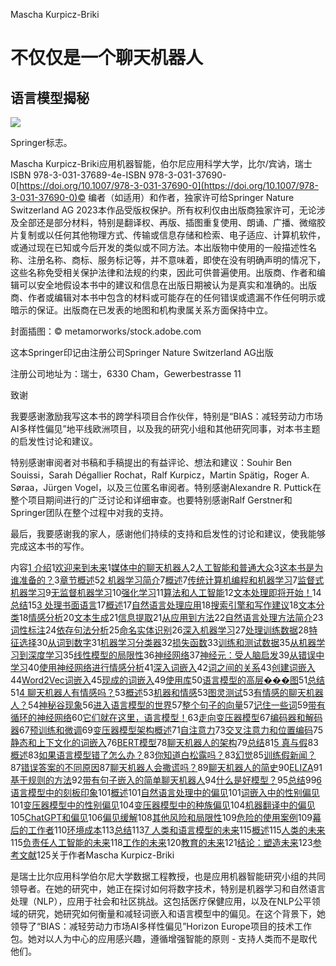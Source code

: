 Mascha Kurpicz-Briki

# 不仅仅是一个聊天机器人

## 语言模型揭秘

![](../images/604345_1_En_BookFrontmatter_Figa_HTML.png)

Springer标志。

Mascha Kurpicz-Briki应用机器智能，伯尔尼应用科学大学，比尔/宾讷，瑞士ISBN 978-3-031-37689-4e-ISBN 978-3-031-37690-0[https://doi.org/10.1007/978-3-031-37690-0](https://doi.org/10.1007/978-3-031-37690-0)© 编者（如适用）和作者，独家许可给Springer Nature Switzerland AG 2023本作品受版权保护。所有权利仅由出版商独家许可，无论涉及全部还是部分材料，特别是翻译权、再版、插图重复使用、朗诵、广播、微缩胶片复制或以任何其他物理方式、传输或信息存储和检索、电子适应、计算机软件，或通过现在已知或今后开发的类似或不同方法。本出版物中使用的一般描述性名称、注册名称、商标、服务标记等，并不意味着，即使在没有明确声明的情况下，这些名称免受相关保护法律和法规的约束，因此可供普遍使用。出版商、作者和编辑可以安全地假设本书中的建议和信息在出版日期被认为是真实和准确的。出版商、作者或编辑对本书中包含的材料或可能存在的任何错误或遗漏不作任何明示或暗示的保证。出版商在已发表的地图和机构隶属关系方面保持中立。

封面插图：© metamorworks/stock.adobe.com

这本Springer印记由注册公司Springer Nature Switzerland AG出版

注册公司地址为：瑞士，6330 Cham，Gewerbestrasse 11

致谢

我要感谢激励我写这本书的跨学科项目合作伙伴，特别是“BIAS：减轻劳动力市场AI多样性偏见”地平线欧洲项目，以及我的研究小组和其他研究同事，对本书主题的启发性讨论和建议。

特别感谢审阅者对书稿和手稿提出的有益评论、想法和建议：Souhir Ben Souissi，Sarah Dégallier Rochat，Ralf Kurpicz，Martin Spätig，Roger A. Søraa，Jürgen Vogel，以及三位匿名审阅者。特别感谢Alexandre R. Puttick在整个项目期间进行的广泛讨论和详细审查。也要特别感谢Ralf Gerstner和Springer团队在整个过程中对我的支持。

最后，我要感谢我的家人，感谢他们持续的支持和启发性的讨论和建议，使我能够完成这本书的写作。

内容[1 介绍](604345_1_En_1_Chapter.xhtml)1[欢迎来到未来](604345_1_En_1_Chapter.xhtml#Sec1)1[媒体中的聊天机器人](604345_1_En_1_Chapter.xhtml#Sec2)2[人工智能和普通大众](604345_1_En_1_Chapter.xhtml#Sec3)3[这本书是为谁准备的？](604345_1_En_1_Chapter.xhtml#Sec4)3[章节概述](604345_1_En_1_Chapter.xhtml#Sec5)5[2 机器学习简介](604345_1_En_2_Chapter.xhtml)7[概述](604345_1_En_2_Chapter.xhtml#Sec1)7[传统计算机编程和机器学习](604345_1_En_2_Chapter.xhtml#Sec2)7[监督式机器学习](604345_1_En_2_Chapter.xhtml#Sec3)9[无监督机器学习](604345_1_En_2_Chapter.xhtml#Sec4)10[强化学习](604345_1_En_2_Chapter.xhtml#Sec5)11[算法和人工智能](604345_1_En_2_Chapter.xhtml#Sec6)12[文本处理即将开始！](604345_1_En_2_Chapter.xhtml#Sec7)14[总结](604345_1_En_2_Chapter.xhtml#Sec8)15[3 处理书面语言](604345_1_En_3_Chapter.xhtml)17[概述](604345_1_En_3_Chapter.xhtml#Sec1)17[自然语言处理应用](604345_1_En_3_Chapter.xhtml#Sec2)18[搜索引擎和写作建议](604345_1_En_3_Chapter.xhtml#Sec3)18[文本分类](604345_1_En_3_Chapter.xhtml#Sec4)18[情感分析](604345_1_En_3_Chapter.xhtml#Sec5)20[文本生成](604345_1_En_3_Chapter.xhtml#Sec6)21[信息提取](604345_1_En_3_Chapter.xhtml#Sec7)21[从应用到方法](604345_1_En_3_Chapter.xhtml#Sec8)22[自然语言处理方法简介](604345_1_En_3_Chapter.xhtml#Sec9)23[词性标注](604345_1_En_3_Chapter.xhtml#Sec10)24[依存句法分析](604345_1_En_3_Chapter.xhtml#Sec11)25[命名实体识别](604345_1_En_3_Chapter.xhtml#Sec12)26[深入机器学习](604345_1_En_3_Chapter.xhtml#Sec13)27[处理训练数据](604345_1_En_3_Chapter.xhtml#Sec14)28[特征选择](604345_1_En_3_Chapter.xhtml#Sec15)30[从词到数字](604345_1_En_3_Chapter.xhtml#Sec16)31[机器学习分类器](604345_1_En_3_Chapter.xhtml#Sec17)32[损失函数](604345_1_En_3_Chapter.xhtml#Sec18)33[训练和测试数据](604345_1_En_3_Chapter.xhtml#Sec19)35[从机器学习到深度学习](604345_1_En_3_Chapter.xhtml#Sec20)35[线性模型的局限性](604345_1_En_3_Chapter.xhtml#Sec21)36[神经网络](604345_1_En_3_Chapter.xhtml#Sec22)37[神经元：受人脑启发](604345_1_En_3_Chapter.xhtml#Sec23)39[从错误中学习](604345_1_En_3_Chapter.xhtml#Sec24)40[使用神经网络进行情感分析](604345_1_En_3_Chapter.xhtml#Sec25)41[深入词嵌入](604345_1_En_3_Chapter.xhtml#Sec26)42[词之间的关系](604345_1_En_3_Chapter.xhtml#Sec27)43[创建词嵌入](604345_1_En_3_Chapter.xhtml#Sec28)44[Word2Vec词嵌入](604345_1_En_3_Chapter.xhtml#Sec29)45[现成的词嵌入](604345_1_En_3_Chapter.xhtml#Sec30)49[使用库](604345_1_En_3_Chapter.xhtml#Sec31)50[语言模型的高层���图](604345_1_En_3_Chapter.xhtml#Sec32)51[总结](604345_1_En_3_Chapter.xhtml#Sec33)51[4 聊天机器人有情感吗？](604345_1_En_4_Chapter.xhtml)53[概述](604345_1_En_4_Chapter.xhtml#Sec1)53[机器和情感](604345_1_En_4_Chapter.xhtml#Sec2)53[图灵测试](604345_1_En_4_Chapter.xhtml#Sec3)53[有情感的聊天机器人？](604345_1_En_4_Chapter.xhtml#Sec4)54[神秘谷现象](604345_1_En_4_Chapter.xhtml#Sec5)56[进入语言模型的世界](604345_1_En_4_Chapter.xhtml#Sec6)57[整个句子的向量](604345_1_En_4_Chapter.xhtml#Sec7)57[记住一些词](604345_1_En_4_Chapter.xhtml#Sec8)59[带有循环的神经网络](604345_1_En_4_Chapter.xhtml#Sec9)60[它们就在这里，语言模型！](604345_1_En_4_Chapter.xhtml#Sec10)63[走向变压器模型](604345_1_En_4_Chapter.xhtml#Sec11)67[编码器和解码器](604345_1_En_4_Chapter.xhtml#Sec12)67[预训练和微调](604345_1_En_4_Chapter.xhtml#Sec13)69[变压器模型架构概述](604345_1_En_4_Chapter.xhtml#Sec14)71[自注意力](604345_1_En_4_Chapter.xhtml#Sec15)73[交叉注意力和位置编码](604345_1_En_4_Chapter.xhtml#Sec16)75[静态和上下文化的词嵌入](604345_1_En_4_Chapter.xhtml#Sec17)76[BERT模型](604345_1_En_4_Chapter.xhtml#Sec18)78[聊天机器人的架构](604345_1_En_4_Chapter.xhtml#Sec19)79[总结](604345_1_En_4_Chapter.xhtml#Sec20)81[5 真与假](604345_1_En_5_Chapter.xhtml)83[概述](604345_1_En_5_Chapter.xhtml#Sec1)83[如果语言模型错了怎么办？](604345_1_En_5_Chapter.xhtml#Sec2)83[你知道白松露吗？](604345_1_En_5_Chapter.xhtml#Sec3)83[幻觉](604345_1_En_5_Chapter.xhtml#Sec4)85[训练假新闻？](604345_1_En_5_Chapter.xhtml#Sec5)87[错误答案的不同原因](604345_1_En_5_Chapter.xhtml#Sec6)87[聊天机器人会撒谎吗？](604345_1_En_5_Chapter.xhtml#Sec7)89[聊天机器人的简史](604345_1_En_5_Chapter.xhtml#Sec8)90[ELIZA](604345_1_En_5_Chapter.xhtml#Sec9)91[基于规则的方法](604345_1_En_5_Chapter.xhtml#Sec10)92[带有句子嵌入的简单聊天机器人](604345_1_En_5_Chapter.xhtml#Sec11)94[什么是好模型？](604345_1_En_5_Chapter.xhtml#Sec12)95[总结](604345_1_En_5_Chapter.xhtml#Sec13)99[6 语言模型中的刻板印象](604345_1_En_6_Chapter.xhtml)101[概述](604345_1_En_6_Chapter.xhtml#Sec1)101[自然语言处理中的偏见](604345_1_En_6_Chapter.xhtml#Sec2)101[词嵌入中的性别偏见](604345_1_En_6_Chapter.xhtml#Sec3)101[变压器模型中的性别偏见](604345_1_En_6_Chapter.xhtml#Sec4)104[变压器模型中的种族偏见](604345_1_En_6_Chapter.xhtml#Sec5)104[机器翻译中的偏见](604345_1_En_6_Chapter.xhtml#Sec6)105[ChatGPT和偏见](604345_1_En_6_Chapter.xhtml#Sec7)106[偏见缓解](604345_1_En_6_Chapter.xhtml#Sec8)108[其他风险和局限性](604345_1_En_6_Chapter.xhtml#Sec9)109[危险的使用案例](604345_1_En_6_Chapter.xhtml#Sec10)109[幕后的工作者](604345_1_En_6_Chapter.xhtml#Sec11)110[环境成本](604345_1_En_6_Chapter.xhtml#Sec12)113[总结](604345_1_En_6_Chapter.xhtml#Sec13)113[7 人类和语言模型的未来](604345_1_En_7_Chapter.xhtml)115[概述](604345_1_En_7_Chapter.xhtml#Sec1)115[人类的未来](604345_1_En_7_Chapter.xhtml#Sec2)115[负责任人工智能的未来](604345_1_En_7_Chapter.xhtml#Sec3)118[工作的未来](604345_1_En_7_Chapter.xhtml#Sec4)120[教育的未来](604345_1_En_7_Chapter.xhtml#Sec5)121[结论：塑造未来](604345_1_En_7_Chapter.xhtml#Sec6)123[参考文献](604345_1_En_BookBackmatter_OnlinePDF.xhtml#Bib1)125关于作者Mascha Kurpicz-Briki

是瑞士比尔应用科学伯尔尼大学数据工程教授，也是应用机器智能研究小组的共同领导者。在她的研究中，她正在探讨如何将数字技术，特别是机器学习和自然语言处理（NLP），应用于社会和社区挑战。这包括医疗保健应用，以及在NLP公平领域的研究，她研究如何衡量和减轻词嵌入和语言模型中的偏见。在这个背景下，她领导了“BIAS：减轻劳动力市场AI多样性偏见”Horizon Europe项目的技术工作包。她对以人为中心的应用感兴趣，遵循增强智能的原则 - 支持人类而不是取代他们。
